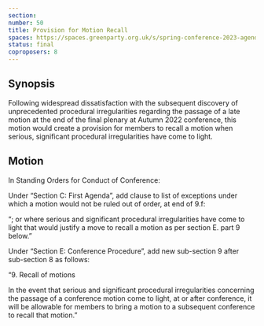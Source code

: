 ```yaml
---
section:
number: 50
title: Provision for Motion Recall
spaces: https://spaces.greenparty.org.uk/s/spring-conference-2023-agenda-forum/?contentId=120257
status: final
coproposers: 8
---
```

## Synopsis
Following widespread dissatisfaction with the subsequent discovery of unprecedented procedural irregularities regarding the passage of a late motion at the end of the final plenary at Autumn 2022 conference, this motion would create a provision for members to recall a motion when serious, significant procedural irregularities have come to light.

## Motion
In Standing Orders for Conduct of Conference:

Under “Section C: First Agenda”, add clause to list of exceptions under which a motion would not be ruled out of order, at end of 9.f:

“; or where serious and significant procedural irregularities have come to light that would justify a move to recall a motion as per section E. part 9 below.”

Under “Section E: Conference Procedure”, add new sub-section 9 after sub-section 8 as follows:

“9. Recall of motions

In the event that serious and significant procedural irregularities concerning the passage of a conference motion come to light, at or after conference, it will be allowable for members to bring a motion to a subsequent conference to recall that motion.”
